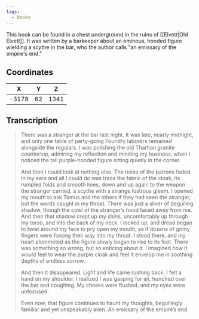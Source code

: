 ```yaml
---
tags:
  - Books
---
```


This book can be found in a chest underground in the ruins of [[Elvett|Old Elvett]]. It was written by a barkeeper about an ominous, hooded figure wielding a scythe in the bar, who the author calls "an emissary of the empire's end."

## Coordinates
| **X** | **Y** | **Z** |
| :---: | :---: | :---: |
| -3178 |  62   | 1341  |

## Transcription
> There was a stranger at the bar last night. It was late, nearly midnight, and only one table of party-going Foundry laborers remained alongside the regulars. I was polishing the old Tharhan granite countertop, admiring my reflection and minding my business, when I noticed the tall
purple-hooded figure sitting quietly in the corner.
>
> And then I could look at nothing else. The noise of the patrons faded in my ears and all I could do was trace the fabric of the cloak, its rumpled folds and smooth lines, down and up again to the weapon the stranger carried, a scythe with a strange lustrous gleam. I opened my mouth to ask Tamus and the others if they had seen the stranger, but the words caught in my throat. There was just a sliver of beguiling shadow, though the cowl of the stranger’s hood faced away from me. And then that shadow crept up my shins, uncomfortably up through my torso, and into the back of my neck. I locked up, and dread began to twist around my face to pry open my mouth, as if dozens of grimy fingers were forcing their way into my throat. I stood there, and my heart plummeted as the figure slowly began to rise to its feet. There was something so wrong, but so enticing about it. I imagined how it would feel to wear the purple cloak and feel it envelop me in soothing depths of endless sorrow.
>
> And then it disappeared. Light and life came rushing back. I felt a hand on my shoulder. I realized I was gasping for air, hunched over the bar and coughing. My cheeks were flushed, and my eyes were unfocused.
>
> Even now, that figure continues to haunt my thoughts, beguilingly familiar and yet unspeakably alien. An emissary of the empire’s end.


